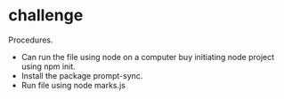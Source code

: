 # challenge

Procedures.
- Can run the file using node on a computer buy initiating node project using npm init.
- Install the package prompt-sync.
- Run file using node marks.js
